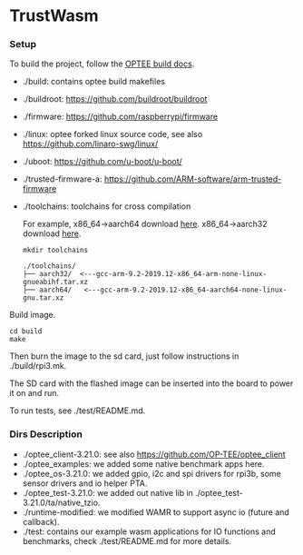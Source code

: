 # TrustWasm
### Setup

To build the project, follow the [OPTEE build docs](https://optee.readthedocs.io/en/latest/building/gits/build.html#build).
- ./build: contains optee build makefiles
- ./buildroot: https://github.com/buildroot/buildroot 
- ./firmware: https://github.com/raspberrypi/firmware
- ./linux: optee forked linux source code, see also https://github.com/linaro-swg/linux/
- ./uboot: https://github.com/u-boot/u-boot/
- ./trusted-firmware-a: https://github.com/ARM-software/arm-trusted-firmware
- ./toolchains: toolchains for cross compilation

    For example, x86_64->aarch64 download [here](https://developer.arm.com/downloads/-/gnu-a/9-2-2019-12#:~:text=none%2Delf.tar.xz.asc-,AArch64%20GNU/Linux%20target%20(aarch64%2Dnone%2Dlinux%2Dgnu),-gcc%2Darm%2D9.2%2D2019.12%2Dx86_64).
    x86_64->aarch32 download [here](https://developer.arm.com/downloads/-/gnu-a/9-2-2019-12#:~:text=none%2Deabi.tar.xz.asc-,AArch32%20target%20with%20hard%20float%20(arm%2Dnone%2Dlinux%2Dgnueabihf),-gcc%2Darm%2D9.2%2D2019.12%2Dx86_64).
    ```
    mkdir toolchains
    ```
    ```
    ./toolchains/
    ├── aarch32/  <---gcc-arm-9.2-2019.12-x86_64-arm-none-linux-gnueabihf.tar.xz
    ├── aarch64/   <---gcc-arm-9.2-2019.12-x86_64-aarch64-none-linux-gnu.tar.xz

    ```
Build image.

```
cd build
make
```
Then burn the image to the sd card, just follow instructions in ./build/rpi3.mk.

The SD card with the flashed image can be inserted into the board to power it on and run.

To run tests, see ./test/README.md.


### Dirs Description
- ./optee_client-3.21.0: see also https://github.com/OP-TEE/optee_client
- ./optee_examples: we added some native benchmark apps here.
- ./optee_os-3.21.0: we added gpio, i2c and spi drivers for rpi3b, some sensor drivers and io helper PTA.
- ./optee_test-3.21.0: we added out native lib in ./optee_test-3.21.0/ta/native_tzio.
- ./runtime-modified: we modified WAMR to support async io (future and callback).
- ./test: contains our example wasm applications for IO functions and benchmarks, check ./test/README.md for more details.
